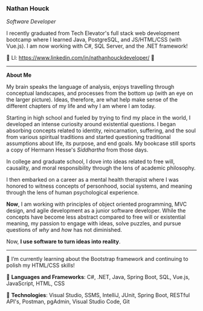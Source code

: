 ### Nathan Houck
*Software Developer*

I recently graduated from Tech Elevator's full stack web development bootcamp where I learned Java, PostgreSQL, and JS/HTML/CSS (with Vue.js).
I am now working with C#, SQL Server, and the .NET framework!

👋 LI: https://www.linkedin.com/in/nathanhouckdeveloper/ 👋

---

**About Me**

My brain speaks the language of analysis, enjoys travelling through conceptual landscapes, and processes from the bottom up (with an eye on the larger picture). Ideas, therefore, are what help make sense of the different chapters of my life and why I am where I am today. 

Starting in high school and fueled by trying to find my place in the world, I developed an intense curiosity around existential questions. I began absorbing concepts related to identity, reincarnation, suffering, and the soul from various spiritual traditions and started questioning traditional assumptions about life, its purpose, and end goals. My bookcase still sports a copy of Hermann Hesse's *Siddhartha* from those days. 

In college and graduate school, I dove into ideas related to free will, causality, and moral responsibility through the lens of academic philosophy. 

I then embarked on a career as a mental health therapist where I was honored to witness concepts of personhood, social systems, and meaning through the lens of human psychological experience. 

**Now**, I am working with principles of object oriented programming, MVC design, and agile development as a junior software developer. While the concepts have become less abstract compared to free will or existential meaning, my passion to engage with ideas, solve puzzles, and pursue questions of *why* and *how* has not diminished. 

Now, **I use software to turn ideas into reality**.

---

🌱 I’m currently learning about the Bootstrap framework and continuing to polish my HTML/CSS skills!

💬 **Languages and Frameworks**: C#, .NET, Java, Spring Boot, SQL, Vue.js, JavaScript, HTML, CSS

🔭 **Technologies**: Visual Studio, SSMS, IntelliJ, JUnit, Spring Boot, RESTful API's, Postman, pgAdmin, Visual Studio Code, Git 

<!--
**nhdev20/nhdev20** is a ✨ _special_ ✨ repository because its `README.md` (this file) appears on your GitHub profile.

Here are some ideas to get you started:

- 🔭 I’m currently working on ...
- 🌱 I’m currently learning ...
- 👯 I’m looking to collaborate on ...
- 🤔 I’m looking for help with ...
- 💬 Ask me about ...
- 📫 How to reach me: ...
- 😄 Pronouns: ...
- ⚡ Fun fact: ...
-->
